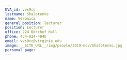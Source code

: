 ```yaml
---
UVA_id: vvs9cc
lastname: Shalotenko
name: Veronica 
general_position: lecturer
position: Lecturer
office: 224 Kerchof Hall
phone: 434-924-4940
email: vvs9cc@virginia.edu
image: __SITE_URL__/img/people/2019-nov/Shalotenko.jpg
personal_page:
---
```


